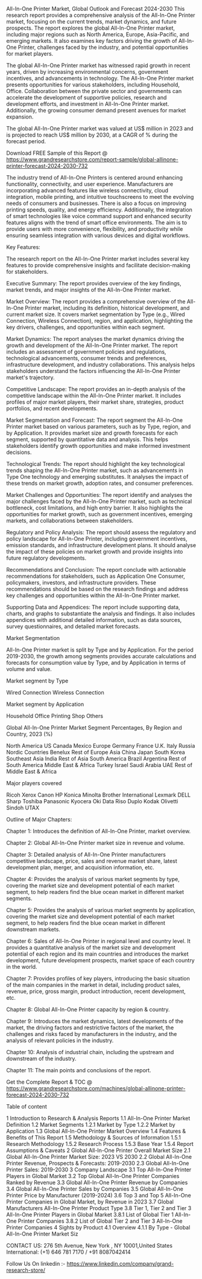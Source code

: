 All-In-One Printer Market, Global Outlook and Forecast 2024-2030
This research report provides a comprehensive analysis of the All-In-One Printer market, focusing on the current trends, market dynamics, and future prospects. The report explores the global All-In-One Printer market, including major regions such as North America, Europe, Asia-Pacific, and emerging markets. It also examines key factors driving the growth of All-In-One Printer, challenges faced by the industry, and potential opportunities for market players.

The global All-In-One Printer market has witnessed rapid growth in recent years, driven by increasing environmental concerns, government incentives, and advancements in technology. The All-In-One Printer market presents opportunities for various stakeholders, including Household, Office. Collaboration between the private sector and governments can accelerate the development of supportive policies, research and development efforts, and investment in All-In-One Printer market. Additionally, the growing consumer demand present avenues for market expansion.

The global All-In-One Printer market was valued at US$ million in 2023 and is projected to reach US$ million by 2030, at a CAGR of % during the forecast period.

Download FREE Sample of this Report @ https://www.grandresearchstore.com/report-sample/global-allinone-printer-forecast-2024-2030-732


The industry trend of All-In-One Printers is centered around enhancing functionality, connectivity, and user experience. Manufacturers are incorporating advanced features like wireless connectivity, cloud integration, mobile printing, and intuitive touchscreens to meet the evolving needs of consumers and businesses. There is also a focus on improving printing speeds, quality, and energy efficiency. Additionally, the integration of smart technologies like voice command support and enhanced security features aligns with the trend of smart office environments. The aim is to provide users with more convenience, flexibility, and productivity while ensuring seamless integration with various devices and digital workflows.

Key Features:

The research report on the All-In-One Printer market includes several key features to provide comprehensive insights and facilitate decision-making for stakeholders.

Executive Summary: The report provides overview of the key findings, market trends, and major insights of the All-In-One Printer market.

Market Overview: The report provides a comprehensive overview of the All-In-One Printer market, including its definition, historical development, and current market size. It covers market segmentation by Type (e.g., Wired Connection, Wireless Connection), region, and application, highlighting the key drivers, challenges, and opportunities within each segment.

Market Dynamics: The report analyses the market dynamics driving the growth and development of the All-In-One Printer market. The report includes an assessment of government policies and regulations, technological advancements, consumer trends and preferences, infrastructure development, and industry collaborations. This analysis helps stakeholders understand the factors influencing the All-In-One Printer market's trajectory.

Competitive Landscape: The report provides an in-depth analysis of the competitive landscape within the All-In-One Printer market. It includes profiles of major market players, their market share, strategies, product portfolios, and recent developments.

Market Segmentation and Forecast: The report segment the All-In-One Printer market based on various parameters, such as by Type, region, and by Application. It provides market size and growth forecasts for each segment, supported by quantitative data and analysis. This helps stakeholders identify growth opportunities and make informed investment decisions.

Technological Trends: The report should highlight the key technological trends shaping the All-In-One Printer market, such as advancements in Type One technology and emerging substitutes. It analyses the impact of these trends on market growth, adoption rates, and consumer preferences.

Market Challenges and Opportunities: The report identify and analyses the major challenges faced by the All-In-One Printer market, such as technical bottleneck, cost limitations, and high entry barrier. It also highlights the opportunities for market growth, such as government incentives, emerging markets, and collaborations between stakeholders.

Regulatory and Policy Analysis: The report should assess the regulatory and policy landscape for All-In-One Printer, including government incentives, emission standards, and infrastructure development plans. It should analyse the impact of these policies on market growth and provide insights into future regulatory developments.

Recommendations and Conclusion: The report conclude with actionable recommendations for stakeholders, such as Application One Consumer, policymakers, investors, and infrastructure providers. These recommendations should be based on the research findings and address key challenges and opportunities within the All-In-One Printer market.

Supporting Data and Appendices: The report include supporting data, charts, and graphs to substantiate the analysis and findings. It also includes appendices with additional detailed information, such as data sources, survey questionnaires, and detailed market forecasts.

Market Segmentation

All-In-One Printer market is split by Type and by Application. For the period 2019-2030, the growth among segments provides accurate calculations and forecasts for consumption value by Type, and by Application in terms of volume and value.

Market segment by Type



Wired Connection
Wireless Connection


Market segment by Application



Household
Office
Printing Shop
Others


Global All-In-One Printer Market Segment Percentages, By Region and Country, 2023 (%)



North America
US
Canada
Mexico
Europe
Germany
France
U.K.
Italy
Russia
Nordic Countries
Benelux
Rest of Europe
Asia
China
Japan
South Korea
Southeast Asia
India
Rest of Asia
South America
Brazil
Argentina
Rest of South America
Middle East & Africa
Turkey
Israel
Saudi Arabia
UAE
Rest of Middle East & Africa


Major players covered



Ricoh
Xerox
Canon
HP
Konica Minolta
Brother International
Lexmark
DELL
Sharp
Toshiba
Panasonic
Kyocera
Oki Data
Riso
Duplo
Kodak
Olivetti
Sindoh
UTAX


Outline of Major Chapters:

Chapter 1: Introduces the definition of All-In-One Printer, market overview.

Chapter 2: Global All-In-One Printer market size in revenue and volume.

Chapter 3: Detailed analysis of All-In-One Printer manufacturers competitive landscape, price, sales and revenue market share, latest development plan, merger, and acquisition information, etc.

Chapter 4: Provides the analysis of various market segments by type, covering the market size and development potential of each market segment, to help readers find the blue ocean market in different market segments.

Chapter 5: Provides the analysis of various market segments by application, covering the market size and development potential of each market segment, to help readers find the blue ocean market in different downstream markets.

Chapter 6: Sales of All-In-One Printer in regional level and country level. It provides a quantitative analysis of the market size and development potential of each region and its main countries and introduces the market development, future development prospects, market space of each country in the world.

Chapter 7: Provides profiles of key players, introducing the basic situation of the main companies in the market in detail, including product sales, revenue, price, gross margin, product introduction, recent development, etc.

Chapter 8: Global All-In-One Printer capacity by region & country.

Chapter 9: Introduces the market dynamics, latest developments of the market, the driving factors and restrictive factors of the market, the challenges and risks faced by manufacturers in the industry, and the analysis of relevant policies in the industry.

Chapter 10: Analysis of industrial chain, including the upstream and downstream of the industry.

Chapter 11: The main points and conclusions of the report.

Get the Complete Report & TOC @ https://www.grandresearchstore.com/machines/global-allinone-printer-forecast-2024-2030-732

Table of content

1 Introduction to Research & Analysis Reports
1.1 All-In-One Printer Market Definition
1.2 Market Segments
1.2.1 Market by Type
1.2.2 Market by Application
1.3 Global All-In-One Printer Market Overview
1.4 Features & Benefits of This Report
1.5 Methodology & Sources of Information
1.5.1 Research Methodology
1.5.2 Research Process
1.5.3 Base Year
1.5.4 Report Assumptions & Caveats
2 Global All-In-One Printer Overall Market Size
2.1 Global All-In-One Printer Market Size: 2023 VS 2030
2.2 Global All-In-One Printer Revenue, Prospects & Forecasts: 2019-2030
2.3 Global All-In-One Printer Sales: 2019-2030
3 Company Landscape
3.1 Top All-In-One Printer Players in Global Market
3.2 Top Global All-In-One Printer Companies Ranked by Revenue
3.3 Global All-In-One Printer Revenue by Companies
3.4 Global All-In-One Printer Sales by Companies
3.5 Global All-In-One Printer Price by Manufacturer (2019-2024)
3.6 Top 3 and Top 5 All-In-One Printer Companies in Global Market, by Revenue in 2023
3.7 Global Manufacturers All-In-One Printer Product Type
3.8 Tier 1, Tier 2 and Tier 3 All-In-One Printer Players in Global Market
3.8.1 List of Global Tier 1 All-In-One Printer Companies
3.8.2 List of Global Tier 2 and Tier 3 All-In-One Printer Companies
4 Sights by Product
4.1 Overview
4.1.1 By Type - Global All-In-One Printer Market Siz

CONTACT US:
276 5th Avenue, New York , NY 10001,United States
International: (+1) 646 781 7170 / +91 8087042414

Follow Us On linkedin :- https://www.linkedin.com/company/grand-research-store/


